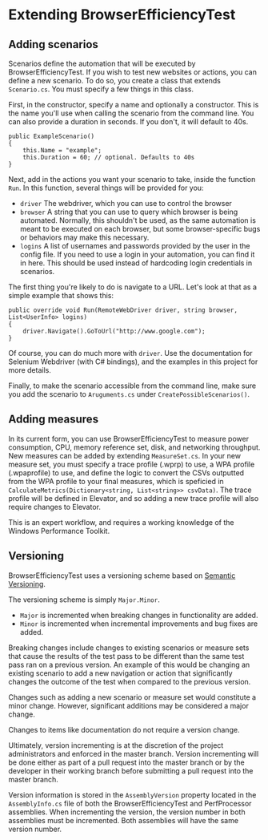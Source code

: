# Extending BrowserEfficiencyTest

## Adding scenarios

Scenarios define the automation that will be executed by BrowserEfficiencyTest. If you wish to test new websites or actions, you can define a new scenario. To do so, you create a class that extends `Scenario.cs`. You must specify a few things in this class.

First, in the constructor, specify a name and optionally a constructor. This is the name you'll use when calling the scenario from the command line. You can also provide a duration in seconds. If you don't, it will default to 40s.

```
public ExampleScenario()
{
    this.Name = "example";
    this.Duration = 60; // optional. Defaults to 40s
}
```

Next, add in the actions you want your scenario to take, inside the function `Run`.  In this function, several things will be provided for you:

* `driver` The webdriver, which you can use to control the browser
* `browser` A string that you can use to query which browser is being automated. Normally, this shouldn't be used, as the same automation is meant to be executed on each browser, but some browser-specific bugs or behaviors may make this necessary.
* `logins` A list of usernames and passwords provided by the user in the config file. If you need to use a login in your automation, you can find it in here. This should be used instead of hardcoding login credentials in scenarios.

The first thing you're likely to do is navigate to a URL. Let's look at that as a simple example that shows this:

```
public override void Run(RemoteWebDriver driver, string browser, List<UserInfo> logins)
{
    driver.Navigate().GoToUrl("http://www.google.com");
}
```

Of course, you can do much more with `driver`. Use the documentation for Selenium Webdriver (with C# bindings), and the examples in this project for more details.

Finally, to make the scenario accessible from the command line, make sure you add the scenario to `Aruguments.cs` under `CreatePossibleScenarios()`.

## Adding measures

In its current form, you can use BrowserEfficiencyTest to measure power consumption, CPU, memory reference set, disk, and networking throughput. New measures can be added by extending `MeasureSet.cs`. In your new measure set, you must specify a trace profile (.wprp) to use, a WPA profile (.wpaprofile) to use, and define the logic to convert the CSVs outputted from the WPA profile to your final measures, which is speficied in `CalculateMetrics(Dictionary<string, List<string>> csvData)`. The trace profile will be defined in Elevator, and so adding a new trace profile will also require changes to Elevator.

This is an expert workflow, and requires a working knowledge of the Windows Performance Toolkit.

## Versioning

BrowserEfficiencyTest uses a versioning scheme based on [Semantic Versioning](http://semver.org/).

The versioning scheme is simply `Major.Minor`.
* `Major` is incremented when breaking changes in functionality are added.
* `Minor` is incremented when incremental improvements and bug fixes are added.

Breaking changes include changes to existing scenarios or measure sets that cause the results of the test pass to be different than the same test pass ran on a previous version. An example of this would be changing an existing scenario to add a new navigation or action that significantly changes the outcome of the test when compared to the previous version. 

Changes such as adding a new scenario or measure set would constitute a minor change. However, significant additions may be considered a major change. 

Changes to items like documentation do not require a version change.

Ultimately, version incrementing is at the discretion of the project administrators and enforced in the master branch. Version incrementing will be done either as part of a pull request into the master branch or by the developer in their working branch before submitting a pull request into the master branch.

Version information is stored in the `AssemblyVersion` property located in the `AssemblyInfo.cs` file of both the BrowserEfficiencyTest and PerfProcessor assemblies. When incrementing the version, the version number in both assemblies must be incremented. Both assemblies will have the same version number.
